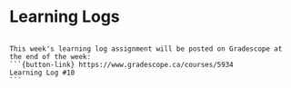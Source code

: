 # Learning Logs

````{card}

This week's learning log assignment will be posted on Gradescope at the end of the week:
```{button-link} https://www.gradescope.ca/courses/5934
Learning Log #10
```
````
